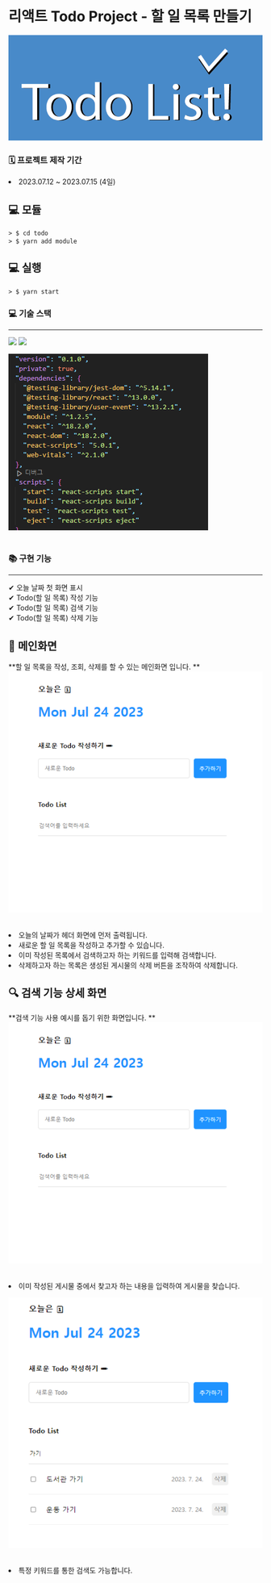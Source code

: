 # 리액트 Todo Project - 할 일 목록 만들기

![CreatePlan](./image/thumbnail.PNG)

 ### 🗓 프로젝트 제작 기간
<li> 2023.07.12 ~ 2023.07.15 (4일) <br/>

## 💻 모듈

```
> $ cd todo
> $ yarn add module
```

## 💻 실행 

```
> $ yarn start
```

### 💻 기술 스택
<hr/>
 <img src="https://img.shields.io/badge/React-v18.2.0-blue?logo=React"/>
  <img src="https://img.shields.io/badge/React-v18.2.0-blue?logo=React"/>
  
  ![CreatePlan](./image/json_version.PNG)<br><br>

### 📚 구현 기능
<hr/>
✔  오늘 날짜 첫 화면 표시<br>
✔  Todo(할 일 목록) 작성 기능<br>
✔  Todo(할 일 목록) 검색 기능<br>
✔  Todo(할 일 목록) 삭제 기능<br>

## 📝 메인화면
**할 일 목록을 작성, 조회, 삭제를 할 수 있는 메인화면 입니다. **
![CreatePlan](./image/todo-main.PNG)<br><br>

<li>오늘의 날짜가 헤더 화면에 먼저 출력됩니다.
<li> 새로운 할 일 목록을 작성하고 추가할 수 있습니다.
<li> 이미 작성된 목록에서 검색하고자 하는 키워드를 입력해 검색합니다.
<li> 삭제하고자 하는 목록은 생성된 게시물의 삭제 버튼을 조작하여 삭제합니다.

## 🔍 검색 기능 상세 화면
**검색 기능 사용 예시를 돕기 위한 화면입니다. **
![CreatePlan](./image/todo-main.PNG)<br><br>

<li> 이미 작성된 게시물 중에서 찾고자 하는 내용을 입력하여 게시물을 찾습니다.<br>

![CreatePlan](./image/todo-search_detail.PNG)<br><br>

<li> 특정 키워드를 통한 검색도 가능합니다.
